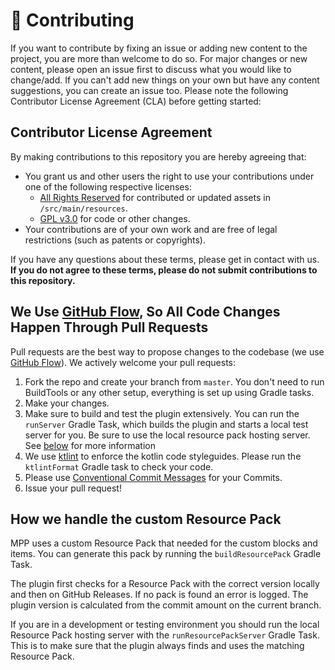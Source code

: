 # 🔧 Contributing
If you want to contribute by fixing an issue or adding new content to the project, you are more than welcome to do so. For major changes or new content, please open an issue first to discuss what you would like to change/add. If you can't add new things on your own but have any content suggestions, you can create an issue too. Please note the following Contributor License Agreement (CLA) before getting started:

## Contributor License Agreement
By making contributions to this repository you are hereby agreeing that:
- You grant us and other users the right to use your contributions under one of the following respective licenses:
    - [All Rights Reserved](https://en.wikipedia.org/wiki/All_rights_reserved) for contributed or updated assets in `/src/main/resources`.
    - [GPL v3.0](https://www.gnu.org/licenses/gpl-3.0.en.html) for code or other changes.
- Your contributions are of your own work and are free of legal restrictions (such as patents or copyrights).

If you have any questions about these terms, please get in contact with us. **If you do not agree to these terms, please do not submit contributions to this repository.**

## We Use [GitHub Flow](https://guides.github.com/introduction/flow/index.html), So All Code Changes Happen Through Pull Requests
Pull requests are the best way to propose changes to the codebase (we use [GitHub Flow](https://guides.github.com/introduction/flow/index.html)). We actively welcome your pull requests:

1. Fork the repo and create your branch from `master`. You don't need to run BuildTools or any other setup, everything is set up using Gradle tasks.
2. Make your changes.
3. Make sure to build and test the plugin extensively. You can run the `runServer` Gradle Task, which builds the plugin and starts a local test server for you. Be sure to use the local resource pack hosting server. See [below](#how-we-handle-the-custom-resource-pack) for more information
4. We use [ktlint](https://github.com/pinterest/ktlint) to enforce the kotlin code styleguides. Please run the `ktlintFormat` Gradle task to check your code.
5. Please use [Conventional Commit Messages](https://www.conventionalcommits.org/en/v1.0.0/) for your Commits.
6. Issue your pull request!

## How we handle the custom Resource Pack
MPP uses a custom Resource Pack that needed for the custom blocks and items. You can generate this pack by running the `buildResourcePack` Gradle Task.

The plugin first checks for a Resource Pack with the correct version locally and then on GitHub Releases. If no pack is found an error is logged. The plugin version is calculated from the commit amount on the current branch.

If you are in a development or testing environment you should run the local Resource Pack hosting server with the `runResourcePackServer` Gradle Task. This is to make sure that the plugin always finds and uses the matching Resource Pack.
